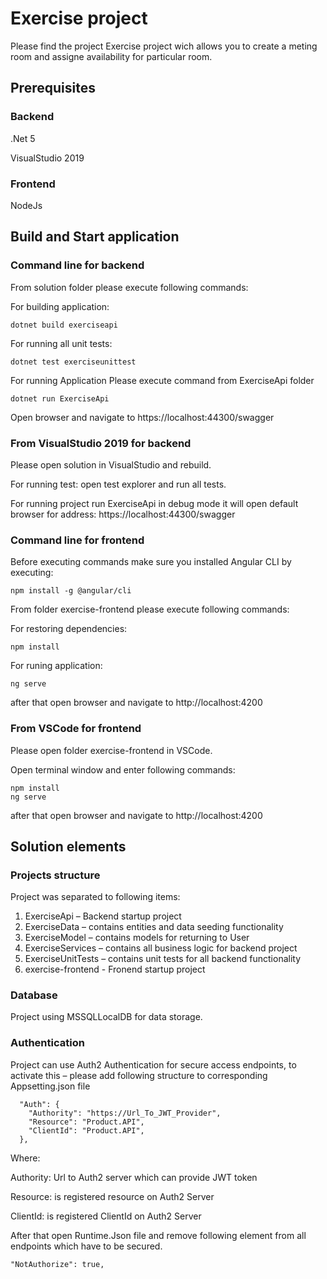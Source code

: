 # Exercise project

Please find the project Exercise project wich allows you to create a meting room and assigne availability for particular room.

## Prerequisites 

### Backend

.Net 5

VisualStudio 2019

### Frontend

NodeJs


## Build and Start application

### Command line for backend

From solution folder please execute following commands:

For building application:

```
dotnet build exerciseapi
```

For running all unit tests:

```
dotnet test exerciseunittest
```

For running Application Please execute command from ExerciseApi folder

```
dotnet run ExerciseApi
```

Open browser and navigate to https://localhost:44300/swagger

### From VisualStudio 2019 for backend

Please open solution in VisualStudio and rebuild.

For running test: open test explorer and run all tests.

For running project run ExerciseApi in debug mode it will open default browser for address: https://localhost:44300/swagger
 
### Command line for frontend

Before executing commands make sure you installed Angular CLI by executing:

```
npm install -g @angular/cli
```

From folder exercise-frontend please execute following commands:

For restoring dependencies:

```
npm install
```

For runing application:

```
ng serve
```

after that open browser and navigate to http://localhost:4200


### From VSCode for frontend

Please open folder exercise-frontend in VSCode.

Open terminal window and enter following commands:

```
npm install
ng serve
```

after that open browser and navigate to http://localhost:4200

## Solution elements

### Projects structure

Project was separated to following items:

1.	ExerciseApi – Backend startup project
2.	ExerciseData – contains entities and data seeding functionality
3.	ExerciseModel – contains models for returning to User
4.	ExerciseServices – contains all business logic for backend project
5.	ExerciseUnitTests – contains unit tests for all backend functionality
6.  exercise-frontend - Fronend startup project

### Database

Project using MSSQLLocalDB for data storage.

### Authentication

Project can use Auth2 Authentication for secure access endpoints, to activate this – please add following structure to corresponding Appsetting.json file

```
  "Auth": {
    "Authority": "https://Url_To_JWT_Provider",
    "Resource": "Product.API",
    "ClientId": "Product.API",
  },
```

Where:

Authority: Url to Auth2 server which can provide JWT token

Resource: is registered resource on Auth2 Server

ClientId: is registered ClientId on Auth2 Server


After that open Runtime.Json file and remove following element from all endpoints which have to be secured.

```
"NotAuthorize": true,
```


